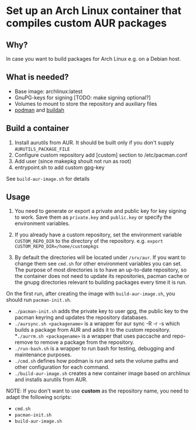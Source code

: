 Set up an Arch Linux container that compiles custom AUR packages
================================================================

Why?
----

In case you want to build packages for Arch Linux e.g. on a Debian host.

What is needed?
---------------

* Base image: archlinux:latest
* GnuPG-keys for signing [TODO: make signing optional?]
* Volumes to mount to store the repository and auxiliary files
* [podman](https://podman.io/) and [buildah](https://buildah.io/)


Build a container
-----------------

 1. Install aurutils from AUR. It should be built only if you don't supply `AURUTILS_PACKAGE_FILE`
 2. Configure custom repository
    add [custom] section to /etc/pacman.conf
 3. Add user (since makepkg shoult not run as root)
 4. entrypoint.sh to add custom gpg-key

See `build-aur-image.sh` for details


Usage
-----

 1. You need to generate or export a private and public key for key signing to work.
Save them as `private.key` and `public.key` or specify the environment variables.

 2. If you already have a custom repository, set the environment variable `CUSTOM_REPO_DIR`
to the directory of the repository. e.g. `export CUSTOM_REPO_DIR=/home/custompkgs`

 3. By default the directories will be located under `/srv/aur`. If you want to change them
 see `cmd.sh` for other environment variables you can set. The purpose of most directories is
 to have an up-to-date repository, so the container does not need to update its repositories,
 pacman cache or the gnupg directories relevant to building packages every time it is run.

On the first run, after creating the image with `build-aur-image.sh`, you should run `pacman-init.sh`.

* `./pacman-init.sh` adds the private key to user gpg, the public key to the pacman keyring and updates the repository databases.
* `./aursync.sh <packagename>` is a wrapper for aur sync -R -r -s
  which builds a package from AUR and adds it to the custom repository.
*`./aurrm.sh <packagename>` is a wrapper that uses paccache and repo-remove to remove a package
  from the repository.
* `./run-bash.sh` is a wrapper to run bash for testing, debugging and maintenance purposes.
* `./cmd.sh` defines how podman is run and sets the volume paths and other configuration for each command.
* `./build-aur-image.sh` creates a new container image based on archlinux and installs aurutils from AUR.

NOTE: If you don't want to use **custom** as the repository name, you need to adapt the following scripts:

* `cmd.sh`
* `pacman-init.sh`
* `build-aur-image.sh`

